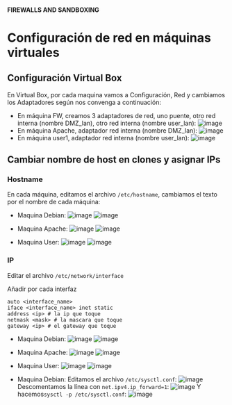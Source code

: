 #### FIREWALLS AND SANDBOXING

# Configuración de red en máquinas virtuales

## Configuración Virtual Box
En Virtual Box, por cada maquina vamos a Configuración, Red y cambiamos los Adaptadores según nos convenga a continuación:
* En máquina FW, creamos 3 adaptadores de red, uno puente, otro red interna (nombre DMZ_lan), otro red interna (nombre user_lan):
  ![image](https://user-images.githubusercontent.com/83337658/204324389-03a87065-d927-4349-b16e-c081dc437d07.png)
* En máquina Apache, adaptador red interna (nombre DMZ_lan):
  ![image](https://user-images.githubusercontent.com/83337658/204324673-b0966e6e-3c68-45da-b0aa-3e2d04e3a485.png)
* En máquina user1, adaptador red interna (nombre user_lan):
  ![image](https://user-images.githubusercontent.com/83337658/204324973-34c81f48-92d6-42c5-8764-0ad257c9ee01.png)

## Cambiar nombre de host en clones y asignar IPs
### Hostname
En cada máquina, editamos el archivo ```/etc/hostname```, cambiamos el texto por el nombre de cada máquina:
  - Maquina Debian:
  ![image](https://user-images.githubusercontent.com/83337658/204322522-bf5a05d0-dd12-4ffc-84a4-4c31111f3c73.png)
  ![image](https://user-images.githubusercontent.com/83337658/204323275-c535b69b-63f8-48ce-918a-b81cb6bd3de8.png)
  
  - Maquina Apache:
  ![image](https://user-images.githubusercontent.com/83337658/204325776-c9f4596d-5e7c-42f1-8e1a-ea82d6155da1.png)
  ![image](https://user-images.githubusercontent.com/83337658/204327470-eb1b6cb1-c106-463e-9688-ee295c8e4c75.png)
  
  - Maquina User:
  ![image](https://user-images.githubusercontent.com/83337658/204326624-deca14b9-3e7b-4a5f-978a-24fed5664f25.png)
  ![image](https://user-images.githubusercontent.com/83337658/204327033-015175a8-2978-47c2-8b8b-53bf6322b0b4.png)
  
  
### IP
Editar el archivo ```/etc/network/interface```

Añadir por cada interfaz
```
auto <interface_name>
iface <interface_name> inet static
address <ip> # la ip que toque
netmask <mask> # la mascara que toque
gateway <ip> # el gateway que toque
```
  - Maquina Debian:
  ![image](https://user-images.githubusercontent.com/83337658/204330579-2d66b919-cc4a-410f-9b0e-4a553968fd4d.png)
  ![image](https://user-images.githubusercontent.com/83337658/205100894-cd98dd80-b116-421c-a516-dbffc7c0f09c.png)
  
  - Maquina Apache:
  ![image](https://user-images.githubusercontent.com/83337658/204339561-b4057913-b080-4e58-a554-9323d82c2e86.png)
  ![image](https://user-images.githubusercontent.com/83337658/205102285-af930448-567f-4431-a677-0374639d161f.png)
  
  - Maquina User:
  ![image](https://user-images.githubusercontent.com/83337658/204340927-ed438a68-4407-4d18-b49d-77780a9b6f22.png)
  ![image](https://user-images.githubusercontent.com/83337658/205103354-fb2322fe-d6fb-4e54-a63e-c7bddba1a884.png)


- Maquina Debian:
  Editamos el archivo ```/etc/sysctl.conf```:
  ![image](https://user-images.githubusercontent.com/83337658/205665313-7bab07f6-bd81-42fc-97f6-a58dc5c064d7.png)
  Descomentamos la línea con ```net.ipv4.ip_forward=1```:
  ![image](https://user-images.githubusercontent.com/83337658/205664728-8acf331f-a8e7-46ae-b4ba-e28c059e87c2.png)
  Y hacemos```sysctl -p /etc/sysctl.conf```:
  ![image](https://user-images.githubusercontent.com/83337658/205665949-f26aec4f-96d3-4e22-9be3-1a7102fc041c.png)


